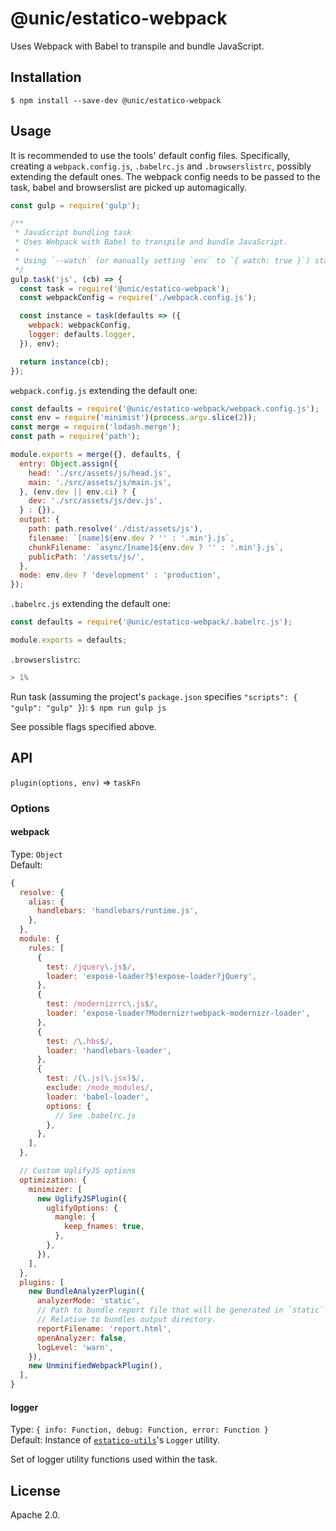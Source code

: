 # @unic/estatico-webpack

Uses Webpack with Babel to transpile and bundle JavaScript.

## Installation

```
$ npm install --save-dev @unic/estatico-webpack
```

## Usage

It is recommended to use the tools' default config files. Specifically, creating a `webpack.config.js`, `.babelrc.js` and `.browserslistrc`, possibly extending the default ones. The webpack config needs to be passed to the task, babel and browserslist are picked up automagically.

```js
const gulp = require('gulp');

/**
 * JavaScript bundling task
 * Uses Webpack with Babel to transpile and bundle JavaScript.
 *
 * Using `--watch` (or manually setting `env` to `{ watch: true }`) starts file watcher
 */
gulp.task('js', (cb) => {
  const task = require('@unic/estatico-webpack');
  const webpackConfig = require('./webpack.config.js');

  const instance = task(defaults => ({
    webpack: webpackConfig,
    logger: defaults.logger,
  }), env);

  return instance(cb);
});
```

`webpack.config.js` extending the default one:

```js
const defaults = require('@unic/estatico-webpack/webpack.config.js');
const env = require('minimist')(process.argv.slice(2));
const merge = require('lodash.merge');
const path = require('path');

module.exports = merge({}, defaults, {
  entry: Object.assign({
    head: './src/assets/js/head.js',
    main: './src/assets/js/main.js',
  }, (env.dev || env.ci) ? {
    dev: './src/assets/js/dev.js',
  } : {}),
  output: {
    path: path.resolve('./dist/assets/js'),
    filename: `[name]${env.dev ? '' : '.min'}.js`,
    chunkFilename: `async/[name]${env.dev ? '' : '.min'}.js`,
    publicPath: '/assets/js/',
  },
  mode: env.dev ? 'development' : 'production',
});

```

`.babelrc.js` extending the default one:

```js
const defaults = require('@unic/estatico-webpack/.babelrc.js');

module.exports = defaults;

```

`.browserslistrc`:

```js
> 1%

```

Run task (assuming the project's `package.json` specifies `"scripts": { "gulp": "gulp" }`):
`$ npm run gulp js`

See possible flags specified above.

## API

`plugin(options, env)` => `taskFn`

### Options

#### webpack

Type: `Object`<br>
Default:
```js
{
  resolve: {
    alias: {
      handlebars: 'handlebars/runtime.js',
    },
  },
  module: {
    rules: [
      {
        test: /jquery\.js$/,
        loader: 'expose-loader?$!expose-loader?jQuery',
      },
      {
        test: /modernizrrc\.js$/,
        loader: 'expose-loader?Modernizr!webpack-modernizr-loader',
      },
      {
        test: /\.hbs$/,
        loader: 'handlebars-loader',
      },
      {
        test: /(\.js|\.jsx)$/,
        exclude: /node_modules/,
        loader: 'babel-loader',
        options: {
          // See .babelrc.js
        },
      },
    ],
  },

  // Custom UglifyJS options
  optimization: {
    minimizer: [
      new UglifyJSPlugin({
        uglifyOptions: {
          mangle: {
            keep_fnames: true,
          },
        },
      }),
    ],
  },
  plugins: [
    new BundleAnalyzerPlugin({
      analyzerMode: 'static',
      // Path to bundle report file that will be generated in `static` mode.
      // Relative to bundles output directory.
      reportFilename: 'report.html',
      openAnalyzer: false,
      logLevel: 'warn',
    }),
    new UnminifiedWebpackPlugin(),
  ],
}
```

#### logger

Type: `{ info: Function, debug: Function, error: Function }`<br>
Default: Instance of [`estatico-utils`](../estatico-utils)'s `Logger` utility.

Set of logger utility functions used within the task.

## License

Apache 2.0.
